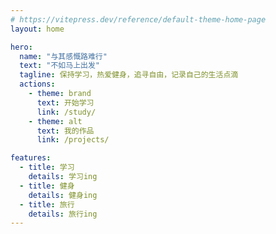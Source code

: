 ```yaml
---
# https://vitepress.dev/reference/default-theme-home-page
layout: home

hero:
  name: "与其感慨路难行"
  text: "不如马上出发"
  tagline: 保持学习，热爱健身，追寻自由，记录自己的生活点滴
  actions:
    - theme: brand
      text: 开始学习
      link: /study/
    - theme: alt
      text: 我的作品
      link: /projects/

features:
  - title: 学习
    details: 学习ing
  - title: 健身
    details: 健身ing
  - title: 旅行
    details: 旅行ing
---
```


